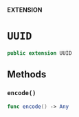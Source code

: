 **EXTENSION**

# `UUID`
```swift
public extension UUID
```

## Methods
### `encode()`

```swift
func encode() -> Any
```
